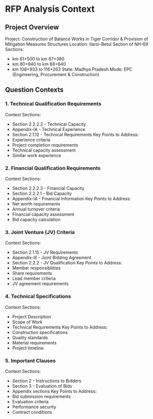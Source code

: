 # RFP Analysis Context

## Project Overview
Project: Construction of Balance Works in Tiger Corridor & Provision of Mitigation Measures Structures
Location: Itarsi-Betul Section of NH-69
Sections: 
- km 61+500 to km 67+380
- km 80+940 to km 88+640
- km 108+933 to 116+263
State: Madhya Pradesh
Mode: EPC (Engineering, Procurement & Construction)

## Question Contexts

### 1. Technical Qualification Requirements
Context Sections:
- Section 2.2.2.2 - Technical Capacity
- Appendix-IA - Technical Experience
- Section 2.1.12 - Technical Requirements
Key Points to Address:
- Experience criteria
- Project completion requirements
- Technical capacity assessment
- Similar work experience

### 2. Financial Qualification Requirements
Context Sections:
- Section 2.2.2.3 - Financial Capacity
- Section 2.2.2.1 - Bid Capacity
- Appendix-IA - Financial Information
Key Points to Address:
- Net worth requirements
- Annual turnover criteria
- Financial capacity assessment
- Bid capacity calculation

### 3. Joint Venture (JV) Criteria
Context Sections:
- Section 2.1.15 - JV Requirements
- Appendix-III - Joint Bidding Agreement
- Section 2.2.2 - JV Qualification
Key Points to Address:
- Member responsibilities
- Share requirements
- Lead member criteria
- JV agreement requirements

### 4. Technical Specifications
Context Sections:
- Project Description
- Scope of Work
- Technical Requirements
Key Points to Address:
- Construction specifications
- Quality standards
- Material requirements
- Project timeline

### 5. Important Clauses
Context Sections:
- Section 2 - Instructions to Bidders
- Section 3 - Evaluation of Bids
- Appendix sections
Key Points to Address:
- Bid submission requirements
- Evaluation criteria
- Performance security
- Contract conditions
